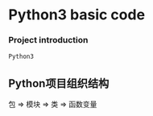 # Python3 basic code

### Project introduction

```
Python3
```

## Python项目组织结构
包 => 模块 => 类  => 函数变量
